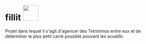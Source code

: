 # fillit <img src="http://www.cfa-stephenson.fr/sites/default/files/images/%C3%A9cole%2042%20logo.png" width="50">
Projet dans lequel il s'agit d'agencer des Tetriminos entre eux et de déterminer le plus petit carré possible pouvant les acueillir.
